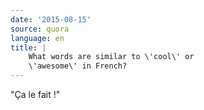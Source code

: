 ```yaml
---
date: '2015-08-15'
source: quora
language: en
title: |
    What words are similar to \'cool\' or
    \'awesome\' in French?
---
```


\"Ça le fait !\"
